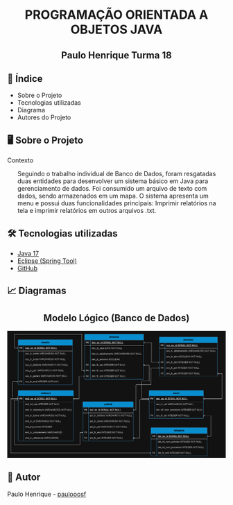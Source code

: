 <h1>
  
</h1>
<h1 align="center">
PROGRAMAÇÃO ORIENTADA A OBJETOS
JAVA
</h1>
</h2>
<h2 align="center">
Paulo Henrique
Turma 18
</h2>

## 📝 Índice

<ul>
    <li>Sobre o Projeto</li>
    <li>Tecnologias utilizadas</li>
    <li>Diagrama</li>
    <li>Autores do Projeto</li>
</ul>


## :desktop_computer: Sobre o Projeto

Contexto
<ul>
	Seguindo o trabalho individual de Banco de Dados, foram resgatadas duas entidades para desenvolver um sistema básico em Java para gerenciamento de dados. Foi consumido um arquivo de texto com dados, sendo armazenados em um mapa.
	O sistema apresenta um menu e possui duas funcionalidades principais: Imprimir relatórios na tela e imprimir relatórios em outros arquivos .txt. 
</ul>

## :hammer_and_wrench: Tecnologias utilizadas

- [Java 17](https://www.oracle.com/java/technologies/javase/jdk17-archive-downloads.html)
- [Eclipse (Spring Tool)](https://spring.io/tools)
- [GitHub](https://github.com/)

## :chart_with_upwards_trend: Diagramas

<div align="center">
 
  ## Modelo Lógico (Banco de Dados)
  <img src=ModeloLogico.png>

</div>

## 👀 Autor
  Paulo Henrique - [paulooosf](http://github.com/paulooosf)

